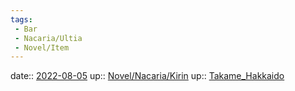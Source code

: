 ```yaml
---
tags:
 - Bar
 - Nacaria/Ultia
 - Novel/Item
---
```


date:: [2022-08-05](../../../Daily_Note/2022-08-05.md)
up:: [Novel/Nacaria/Kirin](Novel/Nacaria/Kirin.md)
up:: [Takame_Hakkaido](Takame_Hakkaido.md)


